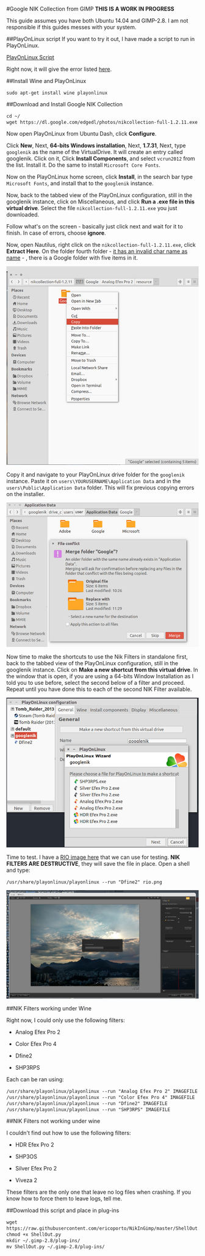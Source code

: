 #Google NIK Collection from GIMP
**THIS IS A WORK IN PROGRESS**

This guide assumes you have both Ubuntu 14.04 and GIMP-2.8. I am not responsible
if this guides messes with your system.

##PlayOnLinux script
If you want to try it out, I have made a script to run in PlayOnLinux.

[PlayOnLinux Script](nikplayonlinux.sh)

Right now, it will give the error listed [here](errorduringinstall.txt).

##Install Wine and PlayOnLinux

    sudo apt-get install wine playonlinux

##Download and Install Google NIK Collection

    cd ~/
    wget https://dl.google.com/edgedl/photos/nikcollection-full-1.2.11.exe

Now open PlayOnLinux from Ubuntu Dash, click **Configure**.

Click **New**, Next, **64-bits Windows installation**, Next, **1.7.31**,
Next, type `googlenik` as the name of the VirtualDrive. It will create an entry
called googlenik. Click on it, Click **Install Components**, and select
`vcrun2012` from the list. Install it. Do the same to install
`Microsoft Core Fonts`.

Now on the PlayOnLinux home screen, click **Install**, in the search bar type
`Microsoft Fonts`, and install that to the `googlenik` instance.

Now, back to the tabbed view of the PlayOnLinux configuration, still in the
googlenik instance, click on Miscellaneous, and click **Run a .exe file in this
virtual drive**. Select the file `nikcollection-full-1.2.11.exe` you just
downloaded.

Follow what's on the screen - basically just click next and wait for it to
finish. In case of errors, choose **ignore**.

Now, open Nautilus, right click on the `nikcollection-full-1.2.11.exe`, click
**Extract Here**. On the folder fourth folder - [it has an invalid char name as
name](img/nikcopyfromtar1.png) - , there is a Google folder with five items in
it.

![](img/nikcopy.png)

Copy it and navigate to your PlayOnLinux drive folder for the `googlenik`
instance. Paste it on `users\YOURUSERNAME\Application Data` and in the
`users\Public\Application Data` folder. This will fix previous copying errors
on the installer.

![](img/merge.png)

Now time to make the shortcuts to use the Nik Filters in standalone first,
back to the tabbed view of the PlayOnLinux configuration, still in the
googlenik instance. Click on **Make a new shortcut from this virtual drive**. In
the window that is open, if you are using a 64-bits Window Installation as I
told you to use before, select the second below of a filter and proceed. Repeat
until you have done this to each of the second NIK Filter available.

![](img/nikplayonlinux3.png)

Time to test. I have a [RIO image here](img/rio.png) that we can use for
testing.  **NIK FILTERS ARE DESTRUCTIVE**, they will save the file in place.
Open a shell and type:

    /usr/share/playonlinux/playonlinux --run "Dfine2" rio.png

![](img/dfine2.png)

##NIK Filters working under Wine

Right now, I could only use the following filters:

* Analog Efex Pro 2

* Color Efex Pro 4

* Dfine2

* SHP3RPS



Each can be ran using:

    /usr/share/playonlinux/playonlinux --run "Analog Efex Pro 2" IMAGEFILE
    /usr/share/playonlinux/playonlinux --run "Color Efex Pro 4" IMAGEFILE
    /usr/share/playonlinux/playonlinux --run "Dfine2" IMAGEFILE
    /usr/share/playonlinux/playonlinux --run "SHP3RPS" IMAGEFILE


##NIK Filters not working under wine

I couldn't find out how to use the following filters:

* HDR Efex Pro 2

* SHP3OS

* Silver Efex Pro 2

* Viveza 2

These filters are the only one that leave no log files when crashing. If you
know how to force them to leave logs, tell me.

##Download this script and place in plug-ins

    wget https://raw.githubusercontent.com/ericoporto/NikInGimp/master/ShellOut.py
    chmod +x ShellOut.py
    mkdir ~/.gimp-2.8/plug-ins/
    mv ShellOut.py ~/.gimp-2.8/plug-ins/
